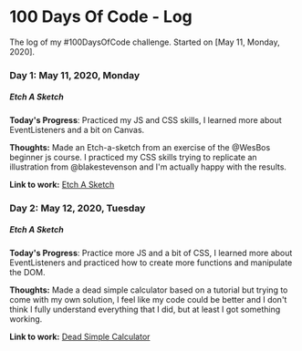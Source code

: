 # 100 Days Of Code - Log
The log of my #100DaysOfCode challenge. Started on [May 11, Monday, 2020].

### Day 1: May 11, 2020, Monday
##### Etch A Sketch

**Today's Progress**: Practiced my JS and CSS skills, I learned more about EventListeners and a bit on Canvas.

**Thoughts:** Made an Etch-a-sketch from an exercise of the @WesBos beginner js course.
I practiced my CSS skills trying to replicate an illustration from @blakestevenson
and I'm actually happy with the results.

**Link to work:** [Etch A Sketch](https://friendly-thompson-1ee394.netlify.app)

### Day 2: May 12, 2020, Tuesday
##### Etch A Sketch

**Today's Progress**: Practice more JS and a bit of CSS, I learned more about EventListeners and practiced how to create more functions and manipulate the DOM.

**Thoughts:** Made a dead simple calculator based on a tutorial but trying to come with my own solution,
I feel like my code could be better and I don't think I fully understand everything that I did,
but at least I got something working.

**Link to work:** [Dead Simple Calculator](https://dead-simple-calc.netlify.app)


